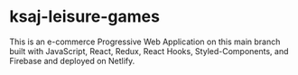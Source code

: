 
# ksaj-leisure-games

This is an e-commerce Progressive Web Application on this main branch built with JavaScript, React, Redux, React Hooks, Styled-Components, and Firebase and deployed on Netlify.

